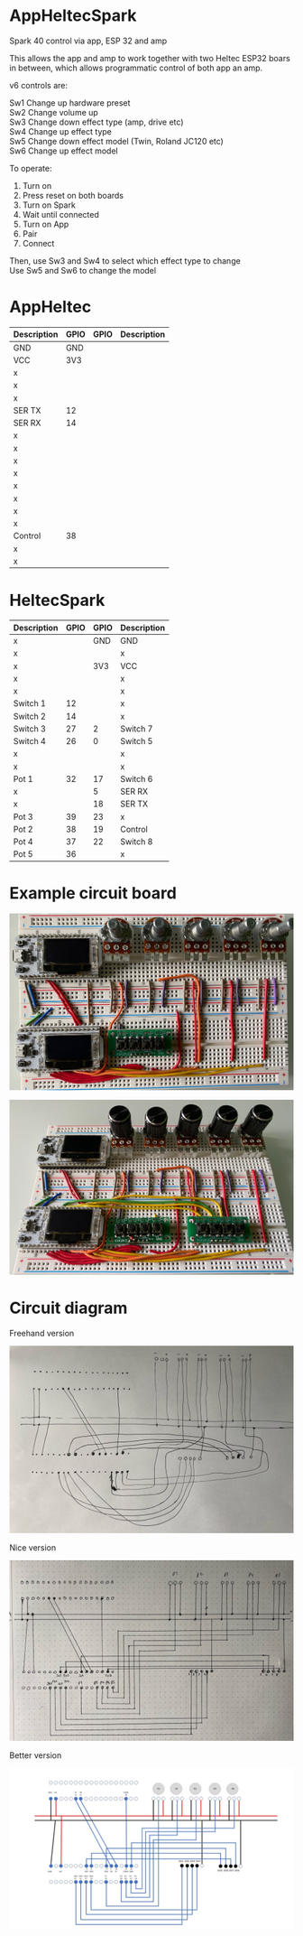 # AppHeltecSpark
Spark 40 control via app, ESP 32 and amp

This allows the app and amp to work together with two Heltec ESP32 boars in between, which allows programmatic control of both app an amp.

v6 controls are:

Sw1   Change up hardware preset   
Sw2   Change volume up   
Sw3   Change down effect type (amp, drive etc)    
Sw4   Change up effect type   
Sw5   Change down effect model (Twin, Roland JC120 etc)    
Sw6   Change up effect model

To operate:

1.  Turn on   
2.  Press reset on both boards   
3.  Turn on Spark   
4.  Wait until connected   
5.  Turn on App   
6.  Pair   
7.  Connect   

Then, use Sw3 and Sw4 to select which effect type to change   
Use Sw5 and Sw6 to change the model   

# AppHeltec

|Description|GPIO|GPIO|Description|
|---|---|---|---|
|GND|GND|||
|VCC|3V3|||
|x||||
|x||||
|x||||
|SER TX|12|||
|SER RX|14|||
|x||||
|x||||
|x||||
|x||||
|x||||
|x||||
|x||||
|x||||
|Control|38|||
|x||||
|x||||


# HeltecSpark

|Description|GPIO|GPIO|Description|
|---|---|---|---|
|x||GND|GND|
|x|||x|
|x||3V3|VCC|
|x|||x|
|x|||x|
|Switch 1|12||x|
|Switch 2|14||x|
|Switch 3|27|2|Switch 7|
|Switch 4|26|0|Switch 5|
|x|||x|
|x|||x|
|Pot 1|32|17|Switch 6|
|x||5|SER RX|
|x||18|SER TX|
|Pot 3|39|23|x|
|Pot 2|38|19|Control|
|Pot 4|37|22|Switch 8|
|Pot 5|36||x|


# Example circuit board

![Example](https://github.com/paulhamsh/AppHeltecSpark/blob/main/pic1.jpg)

![Example](https://github.com/paulhamsh/AppHeltecSpark/blob/main/pic2.jpg)

# Circuit diagram  

Freehand version   

![Example](https://github.com/paulhamsh/AppHeltecSpark/blob/main/image2.jpeg)

Nice version   

![Example](https://github.com/paulhamsh/AppHeltecSpark/blob/main/image0.jpeg)

Better version

![Example](https://github.com/paulhamsh/AppHeltecSpark/blob/main/AppSparkCircuit.jpg)
